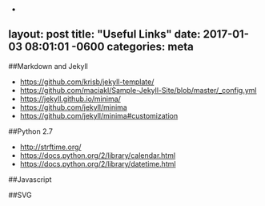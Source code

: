 -
layout: post
title:  "Useful Links"
date:   2017-01-03 08:01:01 -0600
categories: meta
---

##Markdown and Jekyll
- https://github.com/krisb/jekyll-template/
- https://github.com/maciakl/Sample-Jekyll-Site/blob/master/_config.yml
- https://jekyll.github.io/minima/
- https://github.com/jekyll/minima
- https://github.com/jekyll/minima#customization

##Python 2.7
- http://strftime.org/
- https://docs.python.org/2/library/calendar.html
- https://docs.python.org/2/library/datetime.html

##Javascript

##SVG
